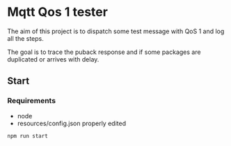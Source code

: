 # Mqtt Qos 1 tester

The aim of this project is to dispatch some test message with QoS 1 and log all the steps.

The goal is to trace the puback response and if some packages are duplicated or arrives with delay.

## Start

### Requirements

-   node
-   resources/config.json properly edited

```bash
npm run start
```
